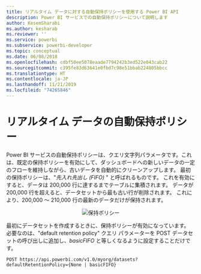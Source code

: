 ```yaml
---
title: リアルタイム データに対する自動保持ポリシーを使用する Power BI API
description: Power BI サービスでの自動保持ポリシーについて説明します
author: KesemSharabi
ms.author: kesharab
ms.reviewer: ''
ms.service: powerbi
ms.subservice: powerbi-developer
ms.topic: conceptual
ms.date: 06/08/2018
ms.openlocfilehash: cdbf50ee5078eaade7794242b3ed522e043cab22
ms.sourcegitcommit: c395fe83d63641e0fbd7c98e51bbab224805bbcc
ms.translationtype: HT
ms.contentlocale: ja-JP
ms.lasthandoff: 11/21/2019
ms.locfileid: "74265846"
---
```

# <a name="automatic-retention-policy-for-real-time-data"></a>リアルタイム データの自動保持ポリシー

Power BI サービスの自動保持ポリシーは、クエリ文字列パラメータです。これは、既定の保持ポリシーを有効にして、ダッシュボードへの新しいデータの一定のフローを維持しながら、古いデータを自動的にクリーンアップします。 最初の保持ポリシーは、"*先入れ先出し (FIFO)* " と呼ばれるものです。 これを有効にすると、データは 200,000 行に達するまでテーブルに集積されます。 データが 200,000 行を超えると、データセットから最も古い行が削除されます。 これにより、200,000 ～ 210,000 行の最新のデータだけが保持されます。  
  
<center>

![保持ポリシー](media/api-Automatic-retention-policy-for-real-time-data/retention-policy.png) 

</center>

最初にデータセットを作成するときに、保持ポリシーが有効になっています。 必要なのは、"default retention policy" クエリ パラメーターを POST データセットの呼び出しに追加し、*basicFIFO* と等しくなるように設定することだけです。  
  
    POST https://api.powerbi.com/v1.0/myorg/datasets?defaultRetentionPolicy={None | basicFIFO}